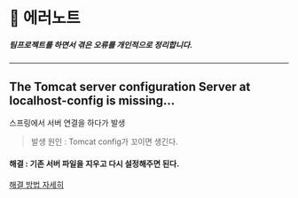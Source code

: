 # 🔧 에러노트
##### 팀프로젝트를 하면서 겪은 오류를 개인적으로 정리합니다. 
<hr>


## The Tomcat server configuration Server at localhost-config is missing...
스프링에서 서버 연결을 하다가 발생
> 발생 원인 : Tomcat config가 꼬이면 생긴다.
#### 해결 : 기존 서버 파일을 지우고 다시 설정해주면 된다.
[해결 방법 자세히](https://kijuk.tistory.com/144?category=1056346)

